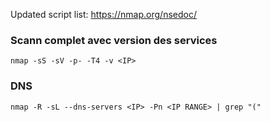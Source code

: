 Updated script list: https://nmap.org/nsedoc/

### Scann complet avec version des services 
`nmap -sS -sV -p- -T4 -v <IP>`

### DNS
`nmap -R -sL --dns-servers <IP> -Pn <IP RANGE> | grep "("`
